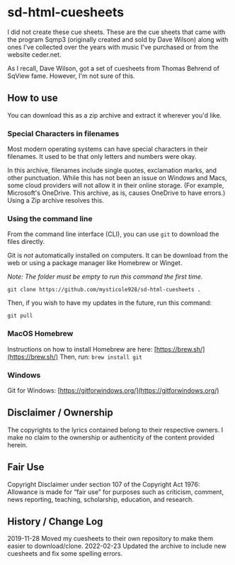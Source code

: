 # sd-html-cuesheets

I did not create these cue sheets.  These are the cue sheets that came with the program Sqmp3 (originally created and sold by Dave Wilson) along with ones I've collected over the years with music I've purchased or from the website ceder.net. 

As I recall, Dave Wilson, got a set of cuesheets from Thomas Behrend of SqView fame. However, I'm not sure of this.

## How to use

You can download this as a zip archive and extract it wherever you'd like.  

### Special Characters in filenames

Most modern operating systems can have special characters in their filenames.  It used to be that only letters and numbers were okay.  

In this archive, filenames include single quotes, exclamation marks, and other punctuation.  While this has not been an issue on Windows and Macs, some cloud providers will not allow it in their online storage.  (For example, Microsoft's OneDrive. This archive, as is, causes OneDrive to have errors.)  Using a Zip archive resolves this.

### Using the command line

From the command line interface (CLI), you can use `git` to download the files directly.

Git is *not* automatically installed on computers.  It can be download from the web or using a package manager like Homebrew or Winget.

_Note: The folder must be empty to run this command the first time._

`git clone https://github.com/mysticole928/sd-html-cuesheets .`

Then, if you wish to have my updates in the future, run this command:

`git pull`

### MacOS Homebrew
Instructions on how to install Homebrew are here: [https://brew.sh/](https://brew.sh/)
Then, run: `brew install git`

### Windows
Git for Windows: [https://gitforwindows.org/](https://gitforwindows.org/)

## Disclaimer / Ownership

The copyrights to the lyrics contained belong to their respective owners.  I make no claim to the ownership or authenticity of the content provided herein.  

## Fair Use

Copyright Disclaimer under section 107 of the Copyright Act 1976: Allowance is made for “fair use” for purposes such as criticism, comment, news reporting, teaching, scholarship, education, and research.

## History / Change Log

2019-11-28 Moved my cuesheets to their own repository to make them easier to download/clone.
2022-02-23 Updated the archive to include new cuesheets and fix some spelling errors.
